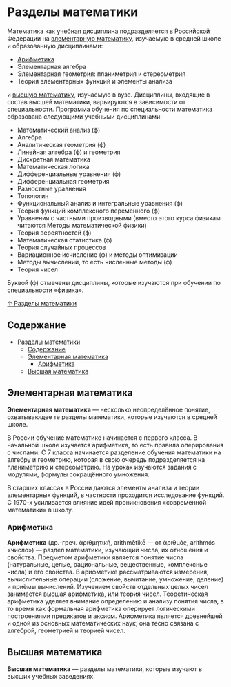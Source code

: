 # Разделы математики

Математика как учебная дисциплина подразделяется в Российской Федерации на [элементарную математику](#элементарная-математика), изучаемую в средней школе и образованную дисциплинами:

- [Арифметика](#арифметика)
- Элементарная алгебра
- Элементарная геометрия: планиметрия и стереометрия
- Теория элементарных функций и элементы анализа

и [высшую математику](#высшая-математика), изучаемую в вузе. Дисциплины, входящие в состав высшей математики, варьируются в зависимости от специальности. Программа обучения по специальности математика образована следующими учебными дисциплинами:

- Математический анализ (ф)
- Алгебра
- Аналитическая геометрия (ф)
- Линейная алгебра (ф) и геометрия
- Дискретная математика
- Математическая логика
- Дифференциальные уравнения (ф)
- Дифференциальная геометрия
- Разностные уравнения
- Топология
- Функциональный анализ и интегральные уравнения (ф)
- Теория функций комплексного переменного (ф)
- Уравнения с частными производными (вместо этого курса физикам читаются Методы математической физики)
- Теория вероятностей (ф)
- Математическая статистика (ф)
- Теория случайных процессов
- Вариационное исчисление (ф) и методы оптимизации
- Методы вычислений, то есть численные методы (ф)
- Теория чисел

Буквой (ф) отмечены дисциплины, которые изучаются при обучении по специальности «физика».

[↑ Разделы математики](https://ru.wikipedia.org/wiki/Разделы_математики)

## Содержание

- [Разделы математики](#разделы-математики)
  - [Содержание](#содержание)
  - [Элементарная математика](#элементарная-математика)
    - [Арифметика](#арифметика)
  - [Высшая математика](#высшая-математика)

## Элементарная математика

**Элементарная математика** — несколько неопределённое понятие, охватывающее те разделы математики, которые изучаются в средней школе.

В России обучение математике начинается с первого класса. В начальной школе изучается арифметика, то есть правила оперирования с числами. С 7 класса начинается разделение обучения математики на алгебру и геометрию, которая в свою очередь подразделяется на планиметрию и стереометрию. На уроках изучаются задания с модулями, формулы сокращённого умножения.

В старших классах в России даются элементы анализа и теории элементарных функций, в частности проходится исследование функций. С 1970-х усиливается влияние идей проникновения «современной математики» в школу.

### Арифметика

**Арифметика** (др.-греч. ἀριθμητική, arithmētikḗ — от ἀριθμός, arithmós «число») — раздел математики, изучающий числа, их отношения и свойства. Предметом арифметики является понятие числа (натуральные, целые, рациональные, вещественные, комплексные числа) и его свойства. В арифметике рассматриваются измерения, вычислительные операции (сложение, вычитание, умножение, деление) и приёмы вычислений. Изучением свойств отдельных целых чисел занимается высшая арифметика, или теория чисел. Теоретическая арифметика уделяет внимание определению и анализу понятия числа, в то время как формальная арифметика оперирует логическими построениями предикатов и аксиом. Арифметика является древнейшей и одной из основных математических наук; она тесно связана с алгеброй, геометрией и теорией чисел.

## Высшая математика

**Высшая математика** — разделы математики, которые изучают в высших учебных заведениях.
